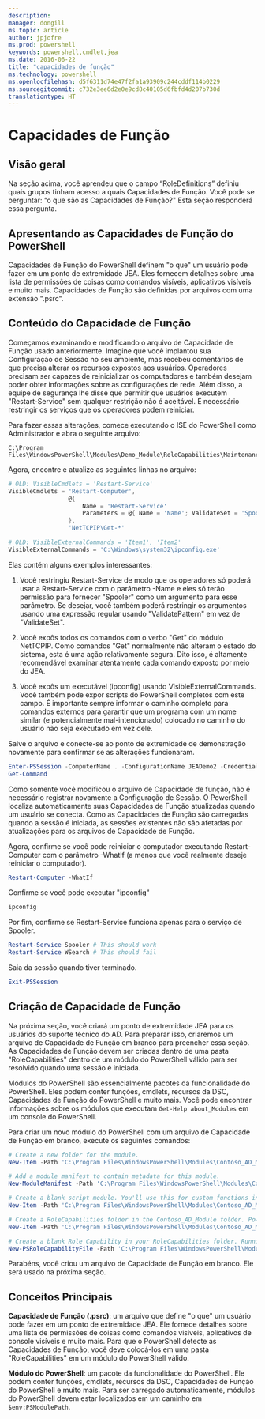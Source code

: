 ```yaml
---
description: 
manager: dongill
ms.topic: article
author: jpjofre
ms.prod: powershell
keywords: powershell,cmdlet,jea
ms.date: 2016-06-22
title: "capacidades de função"
ms.technology: powershell
ms.openlocfilehash: d5f6311d74e47f2fa1a93909c244cddf114b0229
ms.sourcegitcommit: c732e3ee6d2e0e9cd8c40105d6fbfd4d207b730d
translationtype: HT
---
```

# <a name="role-capabilities"></a>Capacidades de Função

## <a name="overview"></a>Visão geral
Na seção acima, você aprendeu que o campo “RoleDefinitions” definiu quais grupos tinham acesso a quais Capacidades de Função.
Você pode se perguntar: “o que são as Capacidades de Função?"
Esta seção responderá essa pergunta.  

## <a name="introducing-powershell-role-capabilities"></a>Apresentando as Capacidades de Função do PowerShell
Capacidades de Função do PowerShell definem "o que" um usuário pode fazer em um ponto de extremidade JEA.
Eles fornecem detalhes sobre uma lista de permissões de coisas como comandos visíveis, aplicativos visíveis e muito mais.
Capacidades de Função são definidas por arquivos com uma extensão ".psrc".

## <a name="role-capability-contents"></a>Conteúdo do Capacidade de Função
Começamos examinando e modificando o arquivo de Capacidade de Função usado anteriormente.
Imagine que você implantou sua Configuração de Sessão no seu ambiente, mas recebeu comentários de que precisa alterar os recursos expostos aos usuários.
Operadores precisam ser capazes de reinicializar os computadores e também desejam poder obter informações sobre as configurações de rede.
Além disso, a equipe de segurança lhe disse que permitir que usuários executem "Restart-Service" sem qualquer restrição não é aceitável.
É necessário restringir os serviços que os operadores podem reiniciar.

Para fazer essas alterações, comece executando o ISE do PowerShell como Administrador e abra o seguinte arquivo:

```
C:\Program Files\WindowsPowerShell\Modules\Demo_Module\RoleCapabilities\Maintenance.psrc
```

Agora, encontre e atualize as seguintes linhas no arquivo:

```PowerShell
# OLD: VisibleCmdlets = 'Restart-Service'
VisibleCmdlets = 'Restart-Computer',
                 @{
                     Name = 'Restart-Service'
                     Parameters = @{ Name = 'Name'; ValidateSet = 'Spooler' }
                 },
                 'NetTCPIP\Get-*'

# OLD: VisibleExternalCommands = 'Item1', 'Item2'
VisibleExternalCommands = 'C:\Windows\system32\ipconfig.exe'
```

Elas contém alguns exemplos interessantes:

1.  Você restringiu Restart-Service de modo que os operadores só poderá usar a Restart-Service com o parâmetro -Name e eles só terão permissão para fornecer "Spooler" como um argumento para esse parâmetro.
Se desejar, você também poderá restringir os argumentos usando uma expressão regular usando "ValidatePattern" em vez de "ValidateSet".

2.  Você expôs todos os comandos com o verbo "Get" do módulo NetTCPIP.
Como comandos "Get" normalmente não alteram o estado do sistema, esta é uma ação relativamente segura.
Dito isso, é altamente recomendável examinar atentamente cada comando exposto por meio do JEA.

3.  Você expôs um executável (ipconfig) usando VisibleExternalCommands.
Você também pode expor scripts do PowerShell completos com este campo.
É importante sempre informar o caminho completo para comandos externos para garantir que um programa com um nome similar (e potencialmente mal-intencionado) colocado no caminho do usuário não seja executado em vez dele.

Salve o arquivo e conecte-se ao ponto de extremidade de demonstração novamente para confirmar se as alterações funcionaram.

```PowerShell
Enter-PSSession -ComputerName . -ConfigurationName JEADemo2 -Credential $NonAdminCred
Get-Command
```
Como somente você modificou o arquivo de Capacidade de função, não é necessário registrar novamente a Configuração de Sessão.
O PowerShell localiza automaticamente suas Capacidades de Função atualizadas quando um usuário se conecta.
Como as Capacidades de Função são carregadas quando a sessão é iniciada, as sessões existentes não são afetadas por atualizações para os arquivos de Capacidade de Função.

Agora, confirme se você pode reiniciar o computador executando Restart-Computer com o parâmetro -WhatIf (a menos que você realmente deseje reiniciar o computador).

```PowerShell
Restart-Computer -WhatIf
```

Confirme se você pode executar "ipconfig"

```PowerShell
ipconfig
```

Por fim, confirme se Restart-Service funciona apenas para o serviço de Spooler.

```PowerShell
Restart-Service Spooler # This should work
Restart-Service WSearch # This should fail
```

Saia da sessão quando tiver terminado.

```PowerShell
Exit-PSSession
```

## <a name="role-capability-creation"></a>Criação de Capacidade de Função
Na próxima seção, você criará um ponto de extremidade JEA para os usuários do suporte técnico do AD.
Para preparar isso, criaremos um arquivo de Capacidade de Função em branco para preencher essa seção.
As Capacidades de Função devem ser criadas dentro de uma pasta "RoleCapabilities" dentro de um módulo do PowerShell válido para ser resolvido quando uma sessão é iniciada.

Módulos do PowerShell são essencialmente pacotes da funcionalidade do PowerShell.
Eles podem conter funções, cmdlets, recursos da DSC, Capacidades de Função do PowerShell e muito mais.
Você pode encontrar informações sobre os módulos que executam `Get-Help about_Modules` em um console do PowerShell.

Para criar um novo módulo do PowerShell com um arquivo de Capacidade de Função em branco, execute os seguintes comandos:  

```PowerShell
# Create a new folder for the module.
New-Item -Path 'C:\Program Files\WindowsPowerShell\Modules\Contoso_AD_Module' -ItemType Directory

# Add a module manifest to contain metadata for this module.
New-ModuleManifest -Path 'C:\Program Files\WindowsPowerShell\Modules\Contoso_AD_Module\Contoso_AD_Module.psd1' -RootModule Contoso_AD_Module.psm1

# Create a blank script module. You'll use this for custom functions in the next section.
New-Item -Path 'C:\Program Files\WindowsPowerShell\Modules\Contoso_AD_Module\Contoso_AD_Module.psm1' -ItemType File

# Create a RoleCapabilities folder in the Contoso_AD_Module folder. PowerShell expects Role Capabilities to be located in a "RoleCapabilities" folder within a module.
New-Item -Path 'C:\Program Files\WindowsPowerShell\Modules\Contoso_AD_Module\RoleCapabilities' -ItemType Directory

# Create a blank Role Capability in your RoleCapabilities folder. Running this command without any additional parameters just creates a blank template.
New-PSRoleCapabilityFile -Path 'C:\Program Files\WindowsPowerShell\Modules\Contoso_AD_Module\RoleCapabilities\ADHelpDesk.psrc'
```

Parabéns, você criou um arquivo de Capacidade de Função em branco.
Ele será usado na próxima seção.

## <a name="key-concepts"></a>Conceitos Principais
**Capacidade de Função (.psrc)**: um arquivo que define "o que" um usuário pode fazer em um ponto de extremidade JEA.
Ele fornece detalhes sobre uma lista de permissões de coisas como comandos visíveis, aplicativos de console visíveis e muito mais.
Para que o PowerShell detecte as Capacidades de Função, você deve colocá-los em uma pasta "RoleCapabilities" em um módulo do PowerShell válido.

**Módulo do PowerShell**: um pacote da funcionalidade do PowerShell.
Ele podem conter funções, cmdlets, recursos da DSC, Capacidades de Função do PowerShell e muito mais.
Para ser carregado automaticamente, módulos do PowerShell devem estar localizados em um caminho em `$env:PSModulePath`.

